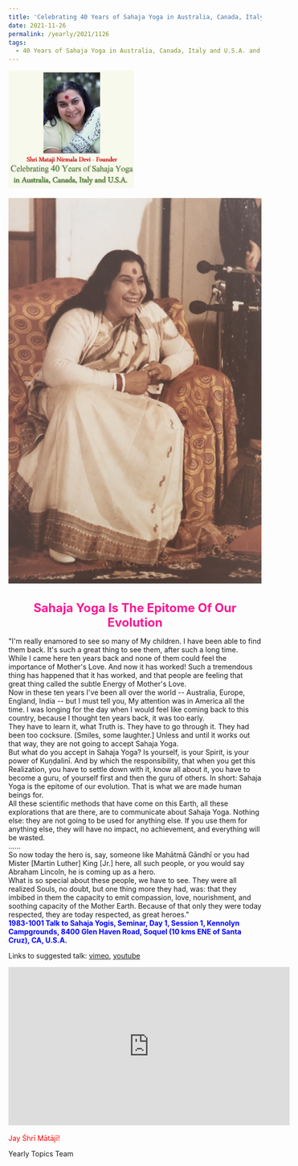 ```yaml
---
title: 'Celebrating 40 Years of Sahaja Yoga in Australia, Canada, Italy and U.S.A. and its Culture, Post 42'
date: 2021-11-26
permalink: /yearly/2021/1126
tags:
  - 40 Years of Sahaja Yoga in Australia, Canada, Italy and U.S.A. and its Culture
---
```


<div style="text-align: left"><img src="/images/Celebrating40YearsSahajaYoga.png" width="250" /></div><br>

<div style="text-align: center"><img src="/images/image848_Karan Khurana_Collection.png" /></div>

<br>
<p style="color:DeepPink; text-align:center">
<font size="+2"><b>Sahaja Yoga Is The Epitome Of Our Evolution</b><br></font>
</p>

<p>
"I'm really enamored to see so many of My children. I have been able to find them back. It's such a great thing to see them, after such a long time.<br>
While I came here ten years back and none of them could feel the importance of Mother's Love. And now it has worked! Such a tremendous thing has happened that it has worked, and that people are feeling that great thing called the subtle Energy of Mother's Love.<br>
Now in these ten years I've been all over the world -- Australia, Europe, England, India -- but I must tell you, My attention was in America all the time. I was longing for the day when I would feel like coming back to this country, because I thought ten years back, it was too early.<br> 
They have to learn it, what Truth is. They have to go through it. They had been too cocksure. [Smiles, some laughter.] Unless and until it works out that way, they are not going to accept Sahaja Yoga.<br>
But what do you accept in Sahaja Yoga? Is yourself, is your Spirit, is your power of Kuṇḍalinī. And by which the responsibility, that when you get this Realization, you have to settle down with it, know all about it, you have to become a guru, of yourself first and then the guru of others. In short: Sahaja Yoga is the epitome of our evolution. That is what we are made human beings for.<br>
All these scientific methods that have come on this Earth, all these explorations that are there, are to communicate about Sahaja Yoga. Nothing else: they are not going to be used for anything else. If you use them for anything else, they will have no impact, no achievement, and everything will be wasted.<br>
......<br>
So now today the hero is, say, someone like Mahātmā Gāndhī or you had Mister [Martin Luther] King [Jr.] here, all such people, or you would say Abraham Lincoln, he is coming up as a hero.<br>
What is so special about these people, we have to see. They were all realized Souls, no doubt, but one thing more they had, was: that they imbibed in them the capacity to emit compassion, love, nourishment, and soothing capacity of the Mother Earth. Because of that only they were today respected, they are today respected, as great heroes."<br>
<font color="blue"><b>1983-1001 Talk to Sahaja Yogis, Seminar, Day 1, Session 1, Kennolyn Campgrounds, 8400 Glen Haven Road, Soquel (10 kms ENE of Santa Cruz), CA, U.S.A.</b></font><br>
</p>

Links to suggested talk: <a href="https://vimeo.com/311948554"> vimeo</a>, <a href="https://www.youtube.com/watch?v=kWChhncz6b8"> youtube</a><br>

<iframe width="560" height="315" src="https://www.youtube.com/embed/kWChhncz6b8" title="YouTube video player" frameborder="0" allow="accelerometer; autoplay; clipboard-write; encrypted-media; gyroscope; picture-in-picture" allowfullscreen></iframe>

<p style="color:red;">Jay Śhrī Mātājī!<br></p>

Yearly Topics Team